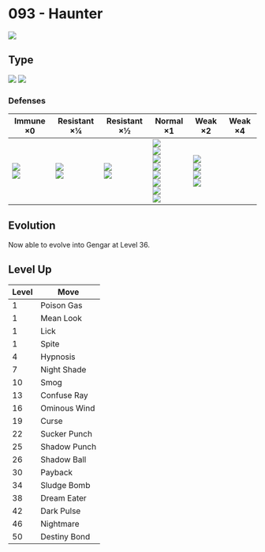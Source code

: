 # 093 - Haunter
![][093]

## Type

![][ghost]  ![][poison]

### Defenses

Immune ×0                        | Resistant ×¼                | Resistant ×½                 | Normal ×1                                                                                                         | Weak ×2                                                    | Weak ×4
---                              | ---                         | ---                          | ---                                                                                                               | ---                                                        | ---
![][normal]<br>![][fighting]<br> | ![][poison]<br>![][bug]<br> | ![][grass]<br>![][fairy]<br> | ![][flying]<br>![][rock]<br>![][steel]<br>![][fire]<br>![][water]<br>![][electric]<br>![][ice]<br>![][dragon]<br> | ![][ground]<br>![][ghost]<br>![][psychic]<br>![][dark]<br> | &nbsp;

## Evolution
Now able to evolve into Gengar at Level 36.

## Level Up

Level | Move
---   | ---
1     | Poison Gas
1     | Mean Look
1     | Lick
1     | Spite
4     | Hypnosis
7     | Night Shade
10    | Smog
13    | Confuse Ray
16    | Ominous Wind
19    | Curse
22    | Sucker Punch
25    | Shadow Punch
26    | Shadow Ball
30    | Payback
34    | Sludge Bomb
38    | Dream Eater
42    | Dark Pulse
46    | Nightmare
50    | Destiny Bond

[093]: ../img/pokemon/093.png
[normal]: ../img/types/normal.png
[fire]: ../img/types/fire.png
[fighting]: ../img/types/fighting.png
[water]: ../img/types/water.png
[flying]: ../img/types/flying.png
[grass]: ../img/types/grass.png
[poison]: ../img/types/poison.png
[electric]: ../img/types/electric.png
[ground]: ../img/types/ground.png
[psychic]: ../img/types/psychic.png
[rock]: ../img/types/rock.png
[ice]: ../img/types/ice.png
[bug]: ../img/types/bug.png
[dragon]: ../img/types/dragon.png
[ghost]: ../img/types/ghost.png
[dark]: ../img/types/dark.png
[steel]: ../img/types/steel.png
[fairy]: ../img/types/fairy.png
